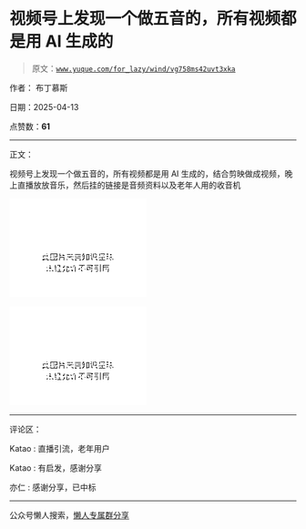 # 视频号上发现一个做五音的，所有视频都是用 AI 生成的

> 原文：[`www.yuque.com/for_lazy/wind/vg758ms42uvt3xka`](https://www.yuque.com/for_lazy/wind/vg758ms42uvt3xka)

作者： 布丁慕斯

日期：2025-04-13

点赞数：**61**

* * *

正文：

视频号上发现一个做五音的，所有视频都是用 AI 生成的，结合剪映做成视频，晚上直播放放音乐，然后挂的链接是音频资料以及老年人用的收音机

![](img/68c1e4242e3c2ee789a49e6bffb5a95a.png "None")

![](img/d7705dea4222bd01a1ac8b487502a7af.png "None")

* * *

评论区：

Katao : 直播引流，老年用户

Katao : 有启发，感谢分享

亦仁 : 感谢分享，已中标

* * *

公众号懒人搜索，[懒人专属群分享](https://lazybook.fun/#/blog/group)